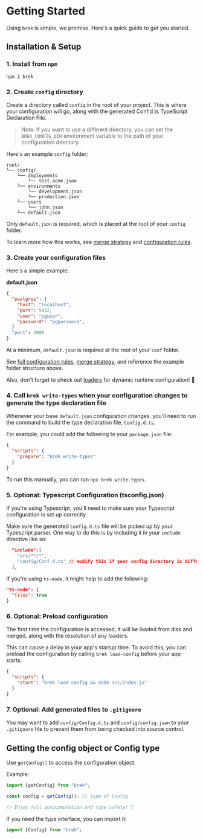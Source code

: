 # Getting Started

Using `brek` is simple, we promise. Here's a quick guide to get you started.

## Installation & Setup

### 1. Install from `npm`

```shell
npm i brek
```

### 2. Create `config` directory

Create a directory called `config` in the root of your project. This is where your configuration will go, along with the generated Conf.d.ts TypeScript Declaration File. 

> Note: If you want to use a different directory, you can set the `BREK_CONFIG_DIR` environment variable to the path of your configuration directory.

Here's an example `config` folder:

```shell script
root/
└── config/
    └── deployments
        └── test.acme.json
    └── environments
        └── development.json
        └── production.json
    └── users
        └── john.json
    └── default.json
```

Only `default.json` is required, which is placed at the root of your `config` folder. 

To learn more how this works, see [merge strategy](../README#configuration-merge-strategy) and [configuration rules](../README.md#configuration-rules).

### 3. Create your configuration files

Here's a simple example:

__default.json__
```json
{
  "postgres": {
    "host": "localhost",
    "port": 5432,
    "user": "pguser",
    "password": "pgpassword",
  }
  "port": 3000
}
```

At a minimum, `default.json` is required at the root of your `conf` folder.

See [full configuration rules](#configuration-rules), [merge strategy](#configuration-overrides-and-merge-strategy), and reference the example folder structure above. 

Also, don't forget to check out [loaders](#loaders) for dynamic runtime configuration! 🚀

### 4. Call `brek write-types` when your configuration changes to generate the type declaration file

Whenever your base `default.json` configuration changes, you'll need to run the command to build the type declaration file, `Config.d.ts`.

For example, you could add the following to your `package.json` file:
    
  ```json
  {
    "scripts": {
      "prepare": "brek write-types"
    }
  }
  ```

To run this manually, you can run `npx brek write-types`.

### 5. Optional: Typescript Configuration (tsconfig.json)

If you're using Typescript, you'll need to make sure your Typescript configuration is set up correctly.

Make sure the generated `Config.d.ts` file will be picked up by your Typescript parser. One way to do this is by including it in your `include` directive like so:

```json
  "include":[
    "src/**/*",
    "config/Conf.d.ts" // modify this if your config directory is different
  ],
```

 If you're using `ts-node`, it might help to add the following:

```json
"ts-node": {
  "files": true
}
```

### 6. Optional: Preload configuration

The first time the configuration is accessed, it will be loaded from disk and merged, along with the resolution of any loaders.

This can cause a delay in your app's startup time. To avoid this, you can preload the configuration by calling `brek load-config` before your app starts.

```json
{
  "scripts": {
    "start": "brek load-config && node src/index.js"
  }
}
```

### 7. Optional: Add generated files to `.gitignore`

You may want to add `config/Config.d.ts` and `config/config.json` to your `.gitignore` file to prevent them from being checked into source control.

## Getting the config object or Config type

Use `getConfig()` to access the configuration object.

Example:

```typescript
import {getConfig} from "brek";

const config = getConfig(); // type of Config

// Enjoy full autocompletion and type safety! 🚀
```

If you need the type interface, you can import it:

```typescript
import {Config} from "brek";
```